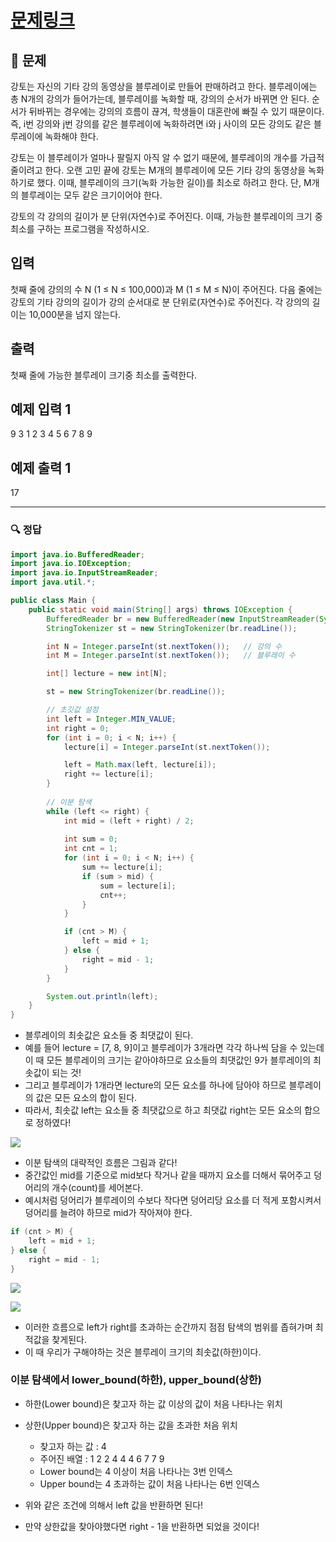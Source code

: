 # [문제링크](https://www.acmicpc.net/problem/2343)

## 📝 문제

강토는 자신의 기타 강의 동영상을 블루레이로 만들어 판매하려고 한다. 블루레이에는 총 N개의 강의가 들어가는데, 블루레이를 녹화할 때, 강의의 순서가 바뀌면 안 된다. 순서가 뒤바뀌는 경우에는 강의의 흐름이 끊겨, 학생들이 대혼란에 빠질 수 있기 때문이다. 즉, i번 강의와 j번 강의를 같은 블루레이에 녹화하려면 i와 j 사이의 모든 강의도 같은 블루레이에 녹화해야 한다.

강토는 이 블루레이가 얼마나 팔릴지 아직 알 수 없기 때문에, 블루레이의 개수를 가급적 줄이려고 한다. 오랜 고민 끝에 강토는 M개의 블루레이에 모든 기타 강의 동영상을 녹화하기로 했다. 이때, 블루레이의 크기(녹화 가능한 길이)를 최소로 하려고 한다. 단, M개의 블루레이는 모두 같은 크기이어야 한다.

강토의 각 강의의 길이가 분 단위(자연수)로 주어진다. 이때, 가능한 블루레이의 크기 중 최소를 구하는 프로그램을 작성하시오.

## 입력

첫째 줄에 강의의 수 N (1 ≤ N ≤ 100,000)과 M (1 ≤ M ≤ N)이 주어진다. 다음 줄에는 강토의 기타 강의의 길이가 강의 순서대로 분 단위로(자연수)로 주어진다. 각 강의의 길이는 10,000분을 넘지 않는다.

## 출력

첫째 줄에 가능한 블루레이 크기중 최소를 출력한다.

## 예제 입력 1 

9 3
1 2 3 4 5 6 7 8 9

## 예제 출력 1
17

---

### 🔍 정답

```java
import java.io.BufferedReader;
import java.io.IOException;
import java.io.InputStreamReader;
import java.util.*;

public class Main {
    public static void main(String[] args) throws IOException {
        BufferedReader br = new BufferedReader(new InputStreamReader(System.in));
        StringTokenizer st = new StringTokenizer(br.readLine());

        int N = Integer.parseInt(st.nextToken());   // 강의 수
        int M = Integer.parseInt(st.nextToken());   // 블루레이 수

        int[] lecture = new int[N];

        st = new StringTokenizer(br.readLine());

        // 초깃값 설정
        int left = Integer.MIN_VALUE;
        int right = 0;
        for (int i = 0; i < N; i++) {
            lecture[i] = Integer.parseInt(st.nextToken());

            left = Math.max(left, lecture[i]);
            right += lecture[i];
        }
        
        // 이분 탐색
        while (left <= right) {
            int mid = (left + right) / 2;
            
            int sum = 0;
            int cnt = 1;
            for (int i = 0; i < N; i++) {
                sum += lecture[i];
                if (sum > mid) {
                    sum = lecture[i];
                    cnt++;
                }
            }

            if (cnt > M) {
                left = mid + 1;
            } else {
                right = mid - 1;
            }
        }

        System.out.println(left);
    }
}
```
- 블루레이의 최솟값은 요소들 중 최댓값이 된다.
- 예를 들어 lecture = [7, 8, 9]이고 블루레이가 3개라면 각각 하나씩 담을 수 있는데 이 때 모든 블루레이의 크기는 같아야하므로 요소들의 최댓값인 9가 블루레이의 최솟값이 되는 것!
- 그리고 블루레이가 1개라면 lecture의 모든 요소를 하나에 담아야 하므로 블루레이의 값은 모든 요소의 합이 된다.
- 따라서, 최솟값 left는 요소들 중 최댓값으로 하고 최댓값 right는 모든 요소의 합으로 정하였다!

![](https://img1.daumcdn.net/thumb/R1280x0/?scode=mtistory2&fname=https%3A%2F%2Fblog.kakaocdn.net%2Fdn%2FxzAfT%2Fbtr9C3OLlOC%2FB96Cn2ZUhkuNZoHqiAFEmK%2Fimg.png)
- 이분 탐색의 대략적인 흐름은 그림과 같다!
- 중간값인 mid를 기준으로 mid보다 작거나 같을 때까지 요소를 더해서 묶어주고 덩어리의 개수(count)를 세어본다.
- 예시처럼 덩어리가 블루레이의 수보다 작다면 덩어리당 요소를 더 적게 포함시켜서 덩어리를 늘려야 하므로 mid가 작아져야 한다.

```java
if (cnt > M) {
	left = mid + 1;
} else {
	right = mid - 1;
}
```

![](https://img1.daumcdn.net/thumb/R1280x0/?scode=mtistory2&fname=https%3A%2F%2Fblog.kakaocdn.net%2Fdn%2FKGkNU%2Fbtr9Pe2f57O%2FCoGB5V3h8ySBbUppkTnOF1%2Fimg.png)

![](https://img1.daumcdn.net/thumb/R1280x0/?scode=mtistory2&fname=https%3A%2F%2Fblog.kakaocdn.net%2Fdn%2F37T1x%2Fbtr9N1IWiX7%2FfCFrHULdlklRLj7nKZtG30%2Fimg.png)
- 이러한 흐름으로 left가 right를 초과하는 순간까지 점점 탐색의 범위를 좁혀가며 최적값을 찾게된다.
- 이 때 우리가 구해야하는 것은 블루레이 크기의 최솟값(하한)이다.


### 이분 탐색에서 lower_bound(하한), upper_bound(상한)
- 하한(Lower bound)은 찾고자 하는 값 이상의 값이 처음 나타나는 위치
- 상한(Upper bound)은 찾고자 하는 값을 초과한 처음 위치
	- 찾고자 하는 값 : 4
	- 주어진 배열 : 1 2 2 4 4 4 6 7 7 9
	- Lower bound는 4 이상이 처음 나타나는 3번 인덱스
	- Upper bound는 4 초과하는 값이 처음 나타나는 6번 인덱스

- 위와 같은 조건에 의해서 left 값을 반환하면 된다!
- 만약 상한값을 찾아야했다면 right - 1을 반환하면 되었을 것이다!